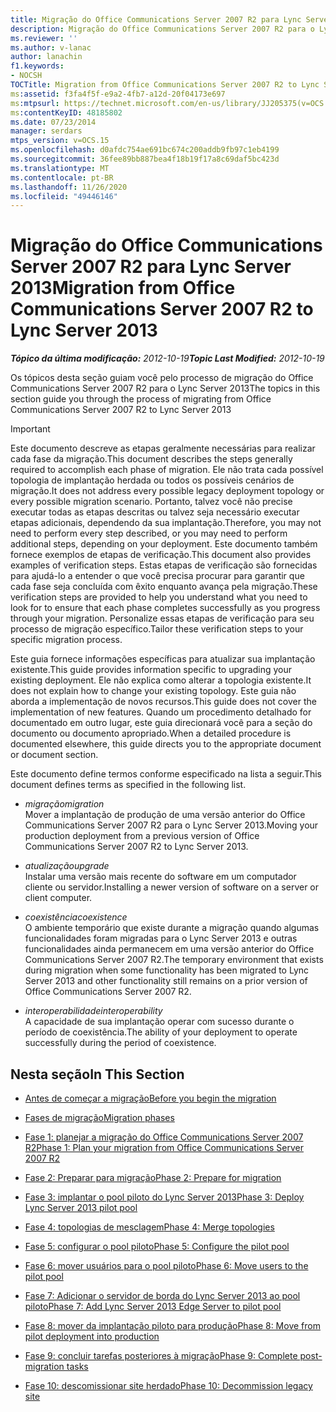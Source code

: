 ```yaml
---
title: Migração do Office Communications Server 2007 R2 para Lync Server 2013
description: Migração do Office Communications Server 2007 R2 para o Lync Server 2013.
ms.reviewer: ''
ms.author: v-lanac
author: lanachin
f1.keywords:
- NOCSH
TOCTitle: Migration from Office Communications Server 2007 R2 to Lync Server 2013
ms:assetid: f3fa4f5f-e9a2-4fb7-a12d-20f04173e697
ms:mtpsurl: https://technet.microsoft.com/en-us/library/JJ205375(v=OCS.15)
ms:contentKeyID: 48185802
ms.date: 07/23/2014
manager: serdars
mtps_version: v=OCS.15
ms.openlocfilehash: d0afdc754ae691bc674c200addb9fb97c1eb4199
ms.sourcegitcommit: 36fee89bb887bea4f18b19f17a8c69daf5bc423d
ms.translationtype: MT
ms.contentlocale: pt-BR
ms.lasthandoff: 11/26/2020
ms.locfileid: "49446146"
---
```

# <a name="migration-from-office-communications-server-2007-r2-to-lync-server-2013"></a><span data-ttu-id="5aa8c-103">Migração do Office Communications Server 2007 R2 para Lync Server 2013</span><span class="sxs-lookup"><span data-stu-id="5aa8c-103">Migration from Office Communications Server 2007 R2 to Lync Server 2013</span></span>

<div data-xmlns="http://www.w3.org/1999/xhtml">

<div class="topic" data-xmlns="http://www.w3.org/1999/xhtml" data-msxsl="urn:schemas-microsoft-com:xslt" data-cs="https://msdn.microsoft.com/">

<div data-asp="https://msdn2.microsoft.com/asp">



</div>

<div id="mainSection">

<div id="mainBody"><span data-ttu-id="5aa8c-104">

<span> </span></span><span class="sxs-lookup"><span data-stu-id="5aa8c-104">

<span> </span></span></span>

<span data-ttu-id="5aa8c-105">_**Tópico da última modificação:** 2012-10-19_</span><span class="sxs-lookup"><span data-stu-id="5aa8c-105">_**Topic Last Modified:** 2012-10-19_</span></span>

<span data-ttu-id="5aa8c-106">Os tópicos desta seção guiam você pelo processo de migração do Office Communications Server 2007 R2 para o Lync Server 2013</span><span class="sxs-lookup"><span data-stu-id="5aa8c-106">The topics in this section guide you through the process of migrating from Office Communications Server 2007 R2 to Lync Server 2013</span></span>

<div>


> [!IMPORTANT]  
> <span data-ttu-id="5aa8c-107">Este documento descreve as etapas geralmente necessárias para realizar cada fase da migração.</span><span class="sxs-lookup"><span data-stu-id="5aa8c-107">This document describes the steps generally required to accomplish each phase of migration.</span></span> <span data-ttu-id="5aa8c-108">Ele não trata cada possível topologia de implantação herdada ou todos os possíveis cenários de migração.</span><span class="sxs-lookup"><span data-stu-id="5aa8c-108">It does not address every possible legacy deployment topology or every possible migration scenario.</span></span> <span data-ttu-id="5aa8c-109">Portanto, talvez você não precise executar todas as etapas descritas ou talvez seja necessário executar etapas adicionais, dependendo da sua implantação.</span><span class="sxs-lookup"><span data-stu-id="5aa8c-109">Therefore, you may not need to perform every step described, or you may need to perform additional steps, depending on your deployment.</span></span> <span data-ttu-id="5aa8c-110">Este documento também fornece exemplos de etapas de verificação.</span><span class="sxs-lookup"><span data-stu-id="5aa8c-110">This document also provides examples of verification steps.</span></span> <span data-ttu-id="5aa8c-111">Estas etapas de verificação são fornecidas para ajudá-lo a entender o que você precisa procurar para garantir que cada fase seja concluída com êxito enquanto avança pela migração.</span><span class="sxs-lookup"><span data-stu-id="5aa8c-111">These verification steps are provided to help you understand what you need to look for to ensure that each phase completes successfully as you progress through your migration.</span></span> <span data-ttu-id="5aa8c-112">Personalize essas etapas de verificação para seu processo de migração específico.</span><span class="sxs-lookup"><span data-stu-id="5aa8c-112">Tailor these verification steps to your specific migration process.</span></span>



</div>

<span data-ttu-id="5aa8c-113">Este guia fornece informações específicas para atualizar sua implantação existente.</span><span class="sxs-lookup"><span data-stu-id="5aa8c-113">This guide provides information specific to upgrading your existing deployment.</span></span> <span data-ttu-id="5aa8c-114">Ele não explica como alterar a topologia existente.</span><span class="sxs-lookup"><span data-stu-id="5aa8c-114">It does not explain how to change your existing topology.</span></span> <span data-ttu-id="5aa8c-115">Este guia não aborda a implementação de novos recursos.</span><span class="sxs-lookup"><span data-stu-id="5aa8c-115">This guide does not cover the implementation of new features.</span></span> <span data-ttu-id="5aa8c-116">Quando um procedimento detalhado for documentado em outro lugar, este guia direcionará você para a seção do documento ou documento apropriado.</span><span class="sxs-lookup"><span data-stu-id="5aa8c-116">When a detailed procedure is documented elsewhere, this guide directs you to the appropriate document or document section.</span></span>

<span data-ttu-id="5aa8c-117">Este documento define termos conforme especificado na lista a seguir.</span><span class="sxs-lookup"><span data-stu-id="5aa8c-117">This document defines terms as specified in the following list.</span></span>

  - <span data-ttu-id="5aa8c-118">*migração*</span><span class="sxs-lookup"><span data-stu-id="5aa8c-118">*migration*</span></span>  
    <span data-ttu-id="5aa8c-119">Mover a implantação de produção de uma versão anterior do Office Communications Server 2007 R2 para o Lync Server 2013.</span><span class="sxs-lookup"><span data-stu-id="5aa8c-119">Moving your production deployment from a previous version of Office Communications Server 2007 R2 to Lync Server 2013.</span></span>

<!-- end list -->

  - <span data-ttu-id="5aa8c-120">*atualização*</span><span class="sxs-lookup"><span data-stu-id="5aa8c-120">*upgrade*</span></span>  
    <span data-ttu-id="5aa8c-121">Instalar uma versão mais recente do software em um computador cliente ou servidor.</span><span class="sxs-lookup"><span data-stu-id="5aa8c-121">Installing a newer version of software on a server or client computer.</span></span>

<!-- end list -->

  - <span data-ttu-id="5aa8c-122">*coexistência*</span><span class="sxs-lookup"><span data-stu-id="5aa8c-122">*coexistence*</span></span>  
    <span data-ttu-id="5aa8c-123">O ambiente temporário que existe durante a migração quando algumas funcionalidades foram migradas para o Lync Server 2013 e outras funcionalidades ainda permanecem em uma versão anterior do Office Communications Server 2007 R2.</span><span class="sxs-lookup"><span data-stu-id="5aa8c-123">The temporary environment that exists during migration when some functionality has been migrated to Lync Server 2013 and other functionality still remains on a prior version of Office Communications Server 2007 R2.</span></span>

<!-- end list -->

  - <span data-ttu-id="5aa8c-124">*interoperabilidade*</span><span class="sxs-lookup"><span data-stu-id="5aa8c-124">*interoperability*</span></span>  
    <span data-ttu-id="5aa8c-125">A capacidade de sua implantação operar com sucesso durante o período de coexistência.</span><span class="sxs-lookup"><span data-stu-id="5aa8c-125">The ability of your deployment to operate successfully during the period of coexistence.</span></span>

<div>

## <a name="in-this-section"></a><span data-ttu-id="5aa8c-126">Nesta seção</span><span class="sxs-lookup"><span data-stu-id="5aa8c-126">In This Section</span></span>

  - [<span data-ttu-id="5aa8c-127">Antes de começar a migração</span><span class="sxs-lookup"><span data-stu-id="5aa8c-127">Before you begin the migration</span></span>](before-you-begin-the-migration.md)

  - [<span data-ttu-id="5aa8c-128">Fases de migração</span><span class="sxs-lookup"><span data-stu-id="5aa8c-128">Migration phases</span></span>](migration-phases.md)

  - [<span data-ttu-id="5aa8c-129">Fase 1: planejar a migração do Office Communications Server 2007 R2</span><span class="sxs-lookup"><span data-stu-id="5aa8c-129">Phase 1: Plan your migration from Office Communications Server 2007 R2</span></span>](phase-1-plan-your-migration-from-office-communications-server-2007-r2.md)

  - [<span data-ttu-id="5aa8c-130">Fase 2: Preparar para migração</span><span class="sxs-lookup"><span data-stu-id="5aa8c-130">Phase 2: Prepare for migration</span></span>](phase-2-prepare-for-migration.md)

  - [<span data-ttu-id="5aa8c-131">Fase 3: implantar o pool piloto do Lync Server 2013</span><span class="sxs-lookup"><span data-stu-id="5aa8c-131">Phase 3: Deploy Lync Server 2013 pilot pool</span></span>](phase-3-deploy-lync-server-2013-pilot-pool.md)

  - [<span data-ttu-id="5aa8c-132">Fase 4: topologias de mesclagem</span><span class="sxs-lookup"><span data-stu-id="5aa8c-132">Phase 4: Merge topologies</span></span>](phase-4-merge-topologies.md)

  - [<span data-ttu-id="5aa8c-133">Fase 5: configurar o pool piloto</span><span class="sxs-lookup"><span data-stu-id="5aa8c-133">Phase 5: Configure the pilot pool</span></span>](phase-5-configure-the-pilot-pool.md)

  - [<span data-ttu-id="5aa8c-134">Fase 6: mover usuários para o pool piloto</span><span class="sxs-lookup"><span data-stu-id="5aa8c-134">Phase 6: Move users to the pilot pool</span></span>](phase-6-move-users-to-the-pilot-pool.md)

  - [<span data-ttu-id="5aa8c-135">Fase 7: Adicionar o servidor de borda do Lync Server 2013 ao pool piloto</span><span class="sxs-lookup"><span data-stu-id="5aa8c-135">Phase 7: Add Lync Server 2013 Edge Server to pilot pool</span></span>](phase-7-add-lync-server-2013-edge-server-to-pilot-pool.md)

  - [<span data-ttu-id="5aa8c-136">Fase 8: mover da implantação piloto para produção</span><span class="sxs-lookup"><span data-stu-id="5aa8c-136">Phase 8: Move from pilot deployment into production</span></span>](phase-8-move-from-pilot-deployment-into-production.md)

  - [<span data-ttu-id="5aa8c-137">Fase 9: concluir tarefas posteriores à migração</span><span class="sxs-lookup"><span data-stu-id="5aa8c-137">Phase 9: Complete post-migration tasks</span></span>](phase-9-complete-post-migration-tasks.md)

  - [<span data-ttu-id="5aa8c-138">Fase 10: descomissionar site herdado</span><span class="sxs-lookup"><span data-stu-id="5aa8c-138">Phase 10: Decommission legacy site</span></span>](phase-10-decommission-legacy-site.md)

<span data-ttu-id="5aa8c-139"></div>

</div>

<span> </span>

</div>

</div>

</span><span class="sxs-lookup"><span data-stu-id="5aa8c-139"></div>

</div>

<span> </span>

</div>

</div>

</span></span></div>

